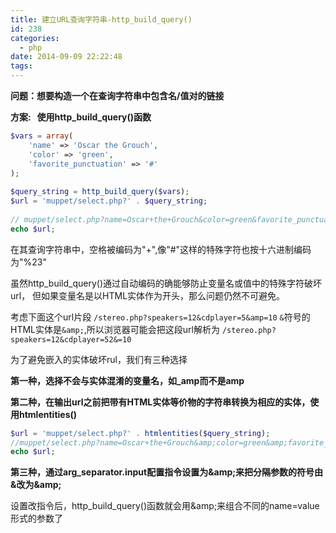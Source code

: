 ```yaml
---
title: 建立URL查询字符串-http_build_query()
id: 238
categories:
  - php
date: 2014-09-09 22:22:48
tags:
---
```


**问题：想要构造一个在查询字符串中包含名/值对的链接**

**方案:   使用http_build_query()函数**

```php
$vars = array(
    'name' => 'Oscar the Grouch',
    'color' => 'green',
    'favorite_punctuation' => '#'
);
 
$query_string = http_build_query($vars);
$url = 'muppet/select.php?' . $query_string;
 
// muppet/select.php?name=Oscar+the+Grouch&color=green&favorite_punctuation=%23
echo $url;
```

在其查询字符串中，空格被编码为"+",像"#"这样的特殊字符也按十六进制编码为"%23"

虽然http_build_query()通过自动编码的确能够防止变量名或值中的特殊字符破坏url，
但如果变量名是以HTML实体作为开头，那么问题仍然不可避免。

考虑下面这个url片段
`/stereo.php?speakers=12&cdplayer=5&amp=10`
`&`符号的HTML实体是`&amp;`,所以浏览器可能会把这段url解析为
`/stereo.php?speakers=12&cdplayer=52&=10`

为了避免嵌入的实体破坏rul，我们有三种选择

**第一种，选择不会与实体混淆的变量名，如_amp而不是amp**

**<span style="text-indent: 2em;">第二种，在输出url之前把带有HTML实体等价物的字符串转换为相应的实体，使用htmlentities()</span>**

```php
$url = 'muppet/select.php?' . htmlentities($query_string);
//muppet/select.php?name=Oscar+the+Grouch&amp;color=green&amp;favorite_punctuation=%23
echo $url;
```

**第三种，通过arg_separator.input配置指令设置为&amp;amp;来把分隔参数的符号由&amp;改为&amp;amp;**

设置改指令后，http_build_query()函数就会用&amp;amp;来组合不同的name=value形式的参数了